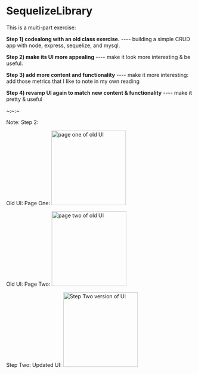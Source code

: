 # SequelizeLibrary

This is a multi-part exercise:

**Step 1) codealong with an old class exercise.**
---- building a simple CRUD app with node, express, sequelize, and mysql.

**Step 2) make its UI more appealing**
---- make it look more interesting & be useful.

**Step 3) add more content and functionality**
---- make it more interesting: add those metrics that I like to note in my own reading

**Step 4) revamp UI again to match new content & functionality**
---- make it pretty & useful


~:~:~

Note: Step 2: 

Old UI: Page One: 
<img src="http://i66.tinypic.com/2w1v3p3.png" height="200px" alt="page one of old UI"/>

Old UI: Page Two: 
<img src="http://i63.tinypic.com/20l1koy.png" height="200px" alt="page two of old UI" />

Step Two: Updated UI: 
<img src="http://i68.tinypic.com/oksvvk.png" height="200px" alt="Step Two version of UI" />